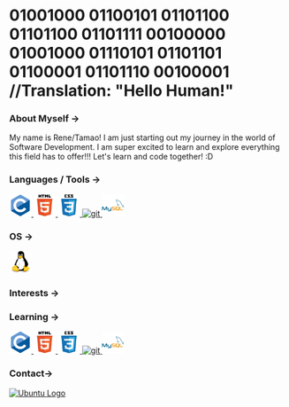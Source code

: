 # 01001000 01100101 01101100 01101100 01101111 00100000 01001000 01110101 01101101 01100001 01101110 00100001<br />//Translation: "Hello Human!"

<h3 align="left">About Myself -></h3>

My name is Rene/Tamao! I am just starting out my journey in the world of Software Development.
I am super excited to learn and explore everything this field has to offer!!!
Let's learn and code together! :D

<h3 align="left">Languages / Tools -></h3>

<p align="left">
 <a href="https://www.cprogramming.com/" target="_blank" rel="noreferrer"> <img src="https://raw.githubusercontent.com/devicons/devicon/master/icons/c/c-original.svg" alt="c" width="40" height="40"/> </a> 
<a href="https://www.w3.org/html/" target="_blank" rel="noreferrer"> <img src="https://raw.githubusercontent.com/devicons/devicon/master/icons/html5/html5-original-wordmark.svg" alt="html5" width="40" height="40"/> </a>
<a href="https://www.w3schools.com/css/" target="_blank" rel="noreferrer"> <img src="https://raw.githubusercontent.com/devicons/devicon/master/icons/css3/css3-original-wordmark.svg" alt="css3" width="40" height="40"/> </a>
<a href="https://git-scm.com/" target="_blank" rel="noreferrer"> <img src="https://www.vectorlogo.zone/logos/git-scm/git-scm-icon.svg" alt="git" width="40" height="40"/> </a>
<a href="https://www.mysql.com/" target="_blank" rel="noreferrer"> <img src="https://raw.githubusercontent.com/devicons/devicon/master/icons/mysql/mysql-original-wordmark.svg" alt="mysql" width="40" height="40"/> </a>

</p>

<h3 align="left">OS -></h3>

<p align="left"> 
<a href="https://www.linux.org/" target="_blank" rel="noreferrer"> <img src="https://raw.githubusercontent.com/devicons/devicon/master/icons/linux/linux-original.svg" alt="linux" width="40" height="40"/> </a>

</p>

<h3 align="left">Interests -></h3>

<p align="left">  </p>

<h3 align="left">Learning -></h3>

<p align="left"> 
 <a href="https://www.cprogramming.com/" target="_blank" rel="noreferrer"> <img src="https://raw.githubusercontent.com/devicons/devicon/master/icons/c/c-original.svg" alt="c" width="40" height="40"/> </a>
<a href="https://www.w3.org/html/" target="_blank" rel="noreferrer"> <img src="https://raw.githubusercontent.com/devicons/devicon/master/icons/html5/html5-original-wordmark.svg" alt="html5" width="40" height="40"/> </a>
<a href="https://www.w3schools.com/css/" target="_blank" rel="noreferrer"> <img src="https://raw.githubusercontent.com/devicons/devicon/master/icons/css3/css3-original-wordmark.svg" alt="css3" width="40" height="40"/> </a>
<a href="https://git-scm.com/" target="_blank" rel="noreferrer"> <img src="https://www.vectorlogo.zone/logos/git-scm/git-scm-icon.svg" alt="git" width="40" height="40"/> </a>
<a href="https://www.mysql.com/" target="_blank" rel="noreferrer"> <img src="https://raw.githubusercontent.com/devicons/devicon/master/icons/mysql/mysql-original-wordmark.svg" alt="mysql" width="40" height="40"/> </a>
 
 </p>

<h3 align="left">Contact-></h3>

<p align="left">  </p>

<a href="https://example.com/ubuntu_picture.jpg">
  <img src="https://imgs.search.brave.com/Y9FByQvmuzTlLrVo3_TUEiqm276tAqLfKtp4jKyglxc/rs:fit:860:0:0/g:ce/aHR0cHM6Ly9pbWFn/ZS5zaW1pbGFycG5n/LmNvbS92ZXJ5LXRo/dW1ibmFpbC8yMDIx/LzA5L1VidW50dS1s/b2dvLW9uLXRyYW5z/cGFyZW50LWJhY2tn/cm91bmQtUE5HLnBu/Zw)https://imgs.search.brave.com/Y9FByQvmuzTlLrVo3_TUEiqm276tAqLfKtp4jKyglxc/rs:fit:860:0:0/g:ce/aHR0cHM6Ly9pbWFn/ZS5zaW1pbGFycG5n/LmNvbS92ZXJ5LXRo/dW1ibmFpbC8yMDIx/LzA5L1VidW50dS1s/b2dvLW9uLXRyYW5z/cGFyZW50LWJhY2tn/cm91bmQtUE5HLnBu/Zw" width="40" height="40" alt="Ubuntu Logo">
</a>
